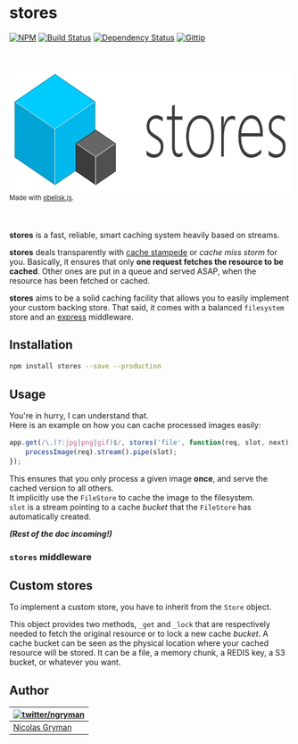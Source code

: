 # stores

[![NPM](http://img.shields.io/npm/v/stores.svg)](https://www.npmjs.org/package/stores) [![Build Status](http://img.shields.io/travis/ngryman/stores.svg)](https://travis-ci.org/ngryman/stores) [![Dependency Status](http://img.shields.io/gemnasium/ngryman/stores.png)](https://gemnasium.com/ngryman/stores) [![Gittip](http://img.shields.io/gittip/ngryman.svg)](https://www.gittip.com/ngryman/)

<br>

<p>
  <img width="690" height="224" src="https://github.com/ngryman/stores/raw/master/stores.jpg" alt="stores">
  <br>
  <sup>Made with <a href="https://github.com/nosir/obelisk.js">obelisk.js</a>.</sup>
</p>

<br>

**stores** is a fast, reliable, smart caching system heavily based on streams.

**stores** deals transparently with [cache stampede] or *cache miss storm* for you.
Basically, it ensures that only **one request fetches the resource to be cached**.
Other ones are put in a queue and served ASAP, when the resource has been fetched or cached.

**stores** aims to be a solid caching facility that allows you to easily implement your custom backing store.
That said, it comes with a balanced `filesystem` store and an [express] middleware.

[cache stampede]: http://en.wikipedia.org/wiki/Cache_stampede
[express]: http://expressjs.com

## Installation

```bash
npm install stores --save --production
```

## Usage

You're in hurry, I can understand that.<br>
Here is an example on how you can cache processed images easily:

```javascript
app.get(/\.(?:jpg|png|gif)$/, stores('file', function(req, slot, next) {
	processImage(req).stream().pipe(slot);
});
```

This ensures that you only process a given image **once**, and serve the cached version to all others.<br>
It implicitly use the `FileStore` to cache the image to the filesystem.<br>
`slot` is a stream pointing to a cache *bucket* that the `FileStore` has automatically created.

***(Rest of the doc incoming!)***

### `stores` middleware

## Custom stores

To implement a custom store, you have to inherit from the `Store` object.

This object provides two methods, `_get` and `_lock` that are respectively needed to fetch the original resource or to lock a new cache *bucket*. A cache bucket can be seen as the physical location where your cached resource will be
stored. It can be a file, a memory chunk, a REDIS key, a S3 bucket, or whatever you want.

## Author

| [![twitter/ngryman](http://gravatar.com/avatar/2e1c2b5e153872e9fb021a6e4e376ead?size=70)](http://twitter.com/ngryman "Follow @ngryman on Twitter") |
|---|
| [Nicolas Gryman](http://ngryman.sh) |
